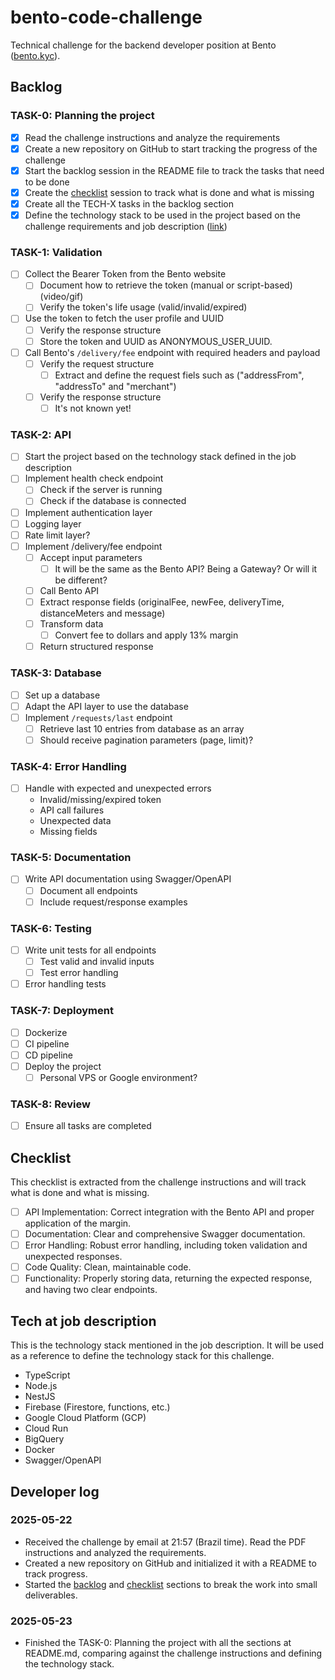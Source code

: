 # bento-code-challenge

Technical challenge for the backend developer position at Bento ([bento.kyc](https://bento.kyc)).

## Backlog

### TASK-0: Planning the project

- [x] Read the challenge instructions and analyze the requirements
- [x] Create a new repository on GitHub to start tracking the progress of the challenge
- [x] Start the backlog session in the README file to track the tasks that need to be done
- [x] Create the [checklist](#checklist) session to track what is done and what is missing
- [x] Create all the TECH-X tasks in the backlog section
- [x] Define the technology stack to be used in the project based on the challenge requirements and job description ([link](https://github.com/backend-br/vagas/issues/11910))

### TASK-1: Validation

- [ ] Collect the Bearer Token from the Bento website
  - [ ] Document how to retrieve the token (manual or script-based) (video/gif)
  - [ ] Verify the token's life usage (valid/invalid/expired)
- [ ] Use the token to fetch the user profile and UUID
  - [ ] Verify the response structure
  - [ ] Store the token and UUID as ANONYMOUS_USER_UUID.
- [ ] Call Bento's `/delivery/fee` endpoint with required headers and payload
  - [ ] Verify the request structure
    - [ ] Extract and define the request fiels such as ("addressFrom", "addressTo" and "merchant")
  - [ ] Verify the response structure
    - [ ] It's not known yet!

### TASK-2: API

- [ ] Start the project based on the technology stack defined in the job description
- [ ] Implement health check endpoint
  - [ ] Check if the server is running
  - [ ] Check if the database is connected
- [ ] Implement authentication layer
- [ ] Logging layer
- [ ] Rate limit layer?
- [ ] Implement /delivery/fee endpoint
  - [ ] Accept input parameters
    - [ ] It will be the same as the Bento API? Being a Gateway? Or will it be different?
  - [ ] Call Bento API
  - [ ] Extract response fields (originalFee, newFee, deliveryTime, distanceMeters and message)
  - [ ] Transform data
    - [ ] Convert fee to dollars and apply 13% margin
  - [ ] Return structured response

### TASK-3: Database

- [ ] Set up a database
- [ ] Adapt the API layer to use the database
- [ ] Implement `/requests/last` endpoint
  - [ ] Retrieve last 10 entries from database as an array
  - [ ] Should receive pagination parameters (page, limit)?

### TASK-4: Error Handling

- [ ] Handle with expected and unexpected errors
  - Invalid/missing/expired token
  - API call failures
  - Unexpected data
  - Missing fields

### TASK-5: Documentation

- [ ] Write API documentation using Swagger/OpenAPI
  - [ ] Document all endpoints
  - [ ] Include request/response examples

### TASK-6: Testing

- [ ] Write unit tests for all endpoints
  - [ ] Test valid and invalid inputs
  - [ ] Test error handling
- [ ] Error handling tests

### TASK-7: Deployment

- [ ] Dockerize
- [ ] CI pipeline
- [ ] CD pipeline
- [ ] Deploy the project
  - [ ] Personal VPS or Google environment?

### TASK-8: Review

- [ ] Ensure all tasks are completed

## Checklist

This checklist is extracted from the challenge instructions and will track what is done and what is missing.

- [ ] API Implementation: Correct integration with the Bento API and proper application of the margin.
- [ ] Documentation: Clear and comprehensive Swagger documentation.
- [ ] Error Handling: Robust error handling, including token validation and unexpected responses.
- [ ] Code Quality: Clean, maintainable code.
- [ ] Functionality: Properly storing data, returning the expected response, and having two clear endpoints.

## Tech at job description

This is the technology stack mentioned in the job description. It will be used as a reference to define the technology stack for this challenge.

- TypeScript
- Node.js
- NestJS
- Firebase (Firestore, functions, etc.)
- Google Cloud Platform (GCP)
- Cloud Run
- BigQuery
- Docker
- Swagger/OpenAPI

## Developer log

### 2025-05-22

- Received the challenge by email at 21:57 (Brazil time). Read the PDF instructions and analyzed the requirements.
- Created a new repository on GitHub and initialized it with a README to track progress.
- Started the [backlog](#backlog) and [checklist](#checklist) sections to break the work into small deliverables.

### 2025-05-23

- Finished the TASK-0: Planning the project with all the sections at README.md, comparing against the challenge instructions and defining the technology stack.
